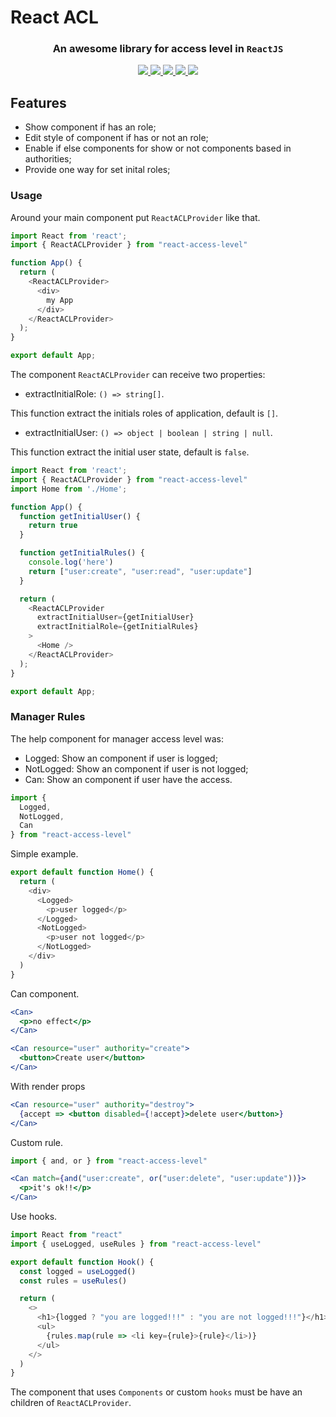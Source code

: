 # React ACL

<h3 align="center"> 
  An awesome library for access level in <code>ReactJS</code>
</h3>

<div align="center">
  <a href="https://github.com/david32145/csv-node/action">
    <img src="https://github.com/david32145/react-access-level/workflows/ci/badge.svg" />
  </a>
  <a href="https://npm-stat.com/charts.html?package=react-access-level">
    <img src="https://img.shields.io/npm/dm/react-access-level.svg" />
  </a>
  <a href="http://standardjs.com/">
    <img src="https://img.shields.io/badge/code%20style-standard-brightgreen.svg">
  </a>
   <a href="https://www.npmjs.com/package/react-access-level">
    <img src="https://badge.fury.io/js/react-access-level.svg">
  </a>
   <a href="https://www.npmjs.com/package/react-access-level">
    <img src="https://img.shields.io/badge/language-typescript-blue">
  </a>
</div>

## Features

- Show component if has an role;
- Edit style of component if has or not an role;
- Enable if else components for show or not components based in authorities;
- Provide one way for set inital roles;

### Usage

Around your main component put `ReactACLProvider` like that.

```js
import React from 'react';
import { ReactACLProvider } from "react-access-level"

function App() {
  return (
    <ReactACLProvider>
      <div>
        my App
      </div>
    </ReactACLProvider>
  );
}

export default App;
```

The component `ReactACLProvider` can receive two properties:

- extractInitialRole: `() => string[]`.

This function extract the initials roles of application, default is `[]`.

- extractInitialUser: `() => object | boolean | string | null`.

This function extract the initial user state, default is `false`.


```js
import React from 'react';
import { ReactACLProvider } from "react-access-level"
import Home from './Home';

function App() {
  function getInitialUser() {
    return true
  }

  function getInitialRules() {
    console.log('here')
    return ["user:create", "user:read", "user:update"]
  }

  return (
    <ReactACLProvider
      extractInitialUser={getInitialUser}
      extractInitialRole={getInitialRules}
    >
      <Home />
    </ReactACLProvider>
  );
}

export default App;
```

### Manager Rules

The help component for manager access level was:

- Logged: Show an component if user is logged;
- NotLogged: Show an component if user is not logged;
- Can: Show an component if user have the access.

```js
import {
  Logged,
  NotLogged,
  Can
} from "react-access-level"
```

Simple example.

```js
export default function Home() {
  return (
    <div>
      <Logged>
        <p>user logged</p>
      </Logged>
      <NotLogged>
        <p>user not logged</p>
      </NotLogged>
    </div>
  )
}
```

Can component.

```jsx
<Can>
  <p>no effect</p>
</Can>

<Can resource="user" authority="create">
  <button>Create user</button>
</Can>
```

With render props

```jsx
<Can resource="user" authority="destroy">
  {accept => <button disabled={!accept}>delete user</button>}
</Can>
```

Custom rule.

```js
import { and, or } from "react-access-level"
```

```jsx
<Can match={and("user:create", or("user:delete", "user:update"))}>
  <p>it's ok!!</p>
</Can>
```

Use hooks.

```js
import React from "react"
import { useLogged, useRules } from "react-access-level"

export default function Hook() {
  const logged = useLogged()
  const rules = useRules()

  return (
    <>
      <h1>{logged ? "you are logged!!!" : "you are not logged!!!"}</h1>
      <ul>
        {rules.map(rule => <li key={rule}>{rule}</li>)}
      </ul>
    </>
  )
}
```

The component that uses `Components` or custom `hooks` must be have an children of `ReactACLProvider`.